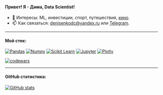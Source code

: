 #### Привет! Я - Дима, Data Scientist!

- 👀 Интересы: ML, инвестиции, спорт, путешествия, [кино](https://www.youtube.com/watch?v=y1e_BBdV3iA).
- 📫 Как связаться: denisenkodc@yandex.ru или [Telegram](https://t.me/denisenko_ds).

---
#### Мой стек:
[![Pandas](https://img.shields.io/badge/-Pandas-black?style=flat-square&logo=Pandas)](https://pandas.pydata.org)
[![Numpy](https://img.shields.io/badge/-Numpy-black?style=flat-square&logo=Numpy)](https://numpy.org)
[![Scikit Learn](https://img.shields.io/badge/-Scikit%20Learn-black?style=flat-square&logo=scikit-learn)](https://scikit-learn.org/stable/)
[![Jupyter](https://img.shields.io/badge/-Jupyter-black?style=flat-square&logo=Jupyter)](https://jupyter.org)
[![Plotly](https://img.shields.io/badge/-Plotly-black?style=flat-square&logo=Plotly)](https://plotly.com)

[![codewars](https://www.codewars.com/users/Denisenko/badges/small)](https://www.codewars.com/users/Denisenko)

---
#### GitHub cтатистика:
[![ GitHub stats](https://github-readme-stats.vercel.app/api?username=DenisenkoDS&hide=issues&count_private=true&show_icons=true&theme=nightowl)](https://github.com/DenisenkoDS)
